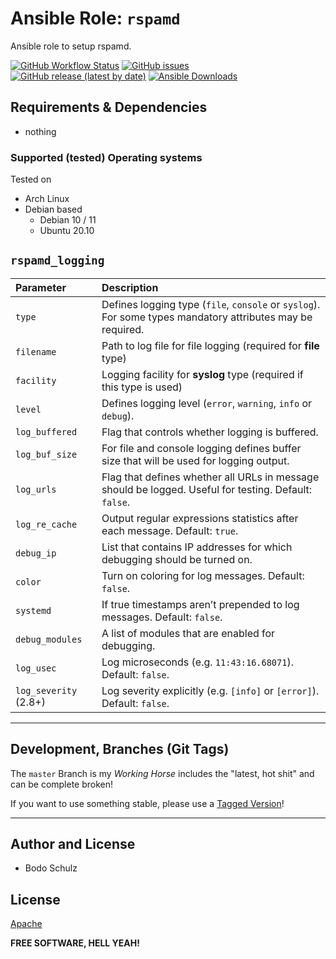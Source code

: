 
# Ansible Role:  `rspamd`

Ansible role to setup rspamd.

[![GitHub Workflow Status](https://img.shields.io/github/actions/workflow/status/bodsch/ansible-rspamd/main.yml?logo=github&branch=main)][ci]
[![GitHub issues](https://img.shields.io/github/issues/bodsch/ansible-rspamd)][issues]
[![GitHub release (latest by date)](https://img.shields.io/github/v/release/bodsch/ansible-rspamd)][releases]
[![Ansible Downloads](https://img.shields.io/ansible/role/d/bodsch/rspamd?logo=ansible)][galaxy]

[ci]: https://github.com/bodsch/ansible-rspamd/actions
[issues]: https://github.com/bodsch/ansible-rspamd/issues?q=is%3Aopen+is%3Aissue
[releases]: https://github.com/bodsch/ansible-rspamd/releases
[galaxy]: https://galaxy.ansible.com/ui/standalone/roles/bodsch/rspamd/


## Requirements & Dependencies

- nothing

### Supported (tested) Operating systems

Tested on

* Arch Linux
* Debian based
    - Debian 10 / 11
    - Ubuntu 20.10
    
    
    
## `rspamd_logging`
    
| Parameter             | Description |
| :----                 | :-----      |
| `type`                | Defines logging type (`file`, `console` or `syslog`). For some types mandatory attributes may be required. |
| `filename`            | Path to log file for file logging (required for **file** type) |
| `facility`            | Logging facility for **syslog** type (required if this type is used) |
| `level`               | Defines logging level (`error`, `warning`, `info` or `debug`). |
| `log_buffered`        | Flag that controls whether logging is buffered. |
| `log_buf_size`        | For file and console logging defines buffer size that will be used for logging output. |
| `log_urls`            | Flag that defines whether all URLs in message should be logged. Useful for testing. Default: `false`. |
| `log_re_cache`        | Output regular expressions statistics after each message. Default: `true`. |
| `debug_ip`            | List that contains IP addresses for which debugging should be turned on. |
| `color`               | Turn on coloring for log messages. Default: `false`. |
| `systemd`             | If true timestamps aren’t prepended to log messages. Default: `false`. |
| `debug_modules`       | A list of modules that are enabled for debugging. |
| `log_usec`            | Log microseconds (e.g. `11:43:16.68071`). Default: `false`. |
| `log_severity` (2.8+) | Log severity explicitly (e.g. `[info]` or `[error]`). Default: `false`. |

---

## Development,  Branches (Git Tags)

The `master` Branch is my *Working Horse* includes the "latest, hot shit" and can be complete broken!

If you want to use something stable, please use a [Tagged Version](https://github.com/bodsch/ansible-rspamd/tags)!

---

## Author and License

- Bodo Schulz

## License

[Apache](LICENSE)

**FREE SOFTWARE, HELL YEAH!**
